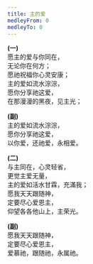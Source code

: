 ```yaml
---
title: 主的爱
medleyFrom: 0
medleyTo: 0
---
```


**(一)**  
愿主的爱与你同在，  
无论你在何方；  
愿祂祝福你心灵安康；  
主的爱如流水淙淙，  
愿你分享祂这爱，  
在那漫漫的黑夜，见主光；

**(副)**  
主的爱如流水淙淙，  
愿你分享祂这爱，  
以你爱，还祂爱，永相爱。

**(二)**  
与主同在，心灵轻省，  
更觉主爱无量，  
主的爱如活水甘霖，充滿我；  
愿我天天跟随神，  
定要尽心爱恩主，  
仰望各各他山上，主荣光。

**(副)**  
愿我天天跟随神，  
定要尽心爱恩主，  
爱慕祂，跟随祂，永属祂。
